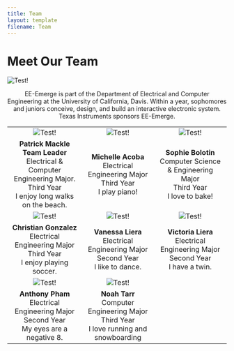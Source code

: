 ```yaml
---
title: Team
layout: template
filename: Team
--- 
```



# Meet Our Team


![Test!](https://github.com/pmackle/EE-Emerge-2020-FourFace/blob/master/Documentation/Photos/4.png?raw=true)


<div markdown="1">
<p align="center">
  EE-Emerge is part of the Department of Electrical and Computer Engineering at the University of California, Davis. Within a year, sophomores and juniors conceive, design, and build an interactive electronic system. Texas Instruments sponsors EE-Emerge.
</p>
</div>
  



| | | |
|:-------------------------:|:-------------------------:|:-------------------------:|
|![Test!](https://github.com/pmackle/EE-Emerge-2020-FourFace/blob/master/Documentation/Photos/patrick.png?raw=true) | ![Test!](https://github.com/pmackle/EE-Emerge-2020-FourFace/blob/master/Documentation/Photos/michelle2.png?raw=true) |![Test!](https://github.com/pmackle/EE-Emerge-2020-FourFace/blob/master/Documentation/Photos/sophie.png?raw=true) |
| **Patrick Mackle** <br/> **Team Leader** <br/> Electrical & Computer Engineering Major.<br/> Third Year <br/> I enjoy long walks on the beach. |**Michelle Acoba** <br/> Electrical Engineering Major <br/> Third Year <br/> I play piano! |**Sophie Bolotin** <br/> Computer Science & Engineering Major <br/> Third Year <br/> I love to bake! |
|![Test!](https://github.com/pmackle/EE-Emerge-2020-FourFace/blob/master/Documentation/Photos/christian.png?raw=true)|  ![Test!](https://github.com/pmackle/EE-Emerge-2020-FourFace/blob/master/vanessa4.png?raw=true)|![Test!](https://github.com/pmackle/EE-Emerge-2020-FourFace/blob/master/Documentation/Photos/victoria2.png?raw=true)|
|**Christian Gonzalez** <br/> Electrical Engineering Major <br/> Third Year <br/> I enjoy playing soccer.|**Vanessa Liera** <br/> Electrical Engineering Major <br/> Second Year <br/>I like to dance. |**Victoria Liera** <br/> Electrical Engineering Major <br/>Second Year<br/> I have a twin.|
|![Test!](https://github.com/pmackle/EE-Emerge-2020-FourFace/blob/master/Documentation/Photos/anthony.png?raw=true) |  ![Test!](https://github.com/pmackle/EE-Emerge-2020-FourFace/blob/master/Documentation/Photos/noah.png?raw=true)||
|**Anthony Pham** <br/> Electrical Engineering Major<br/> Second Year <br/> My eyes are a negative 8. |**Noah Tarr** <br/> Computer Engineering Major <br/> Third Year <br/> I love running and snowboarding||
